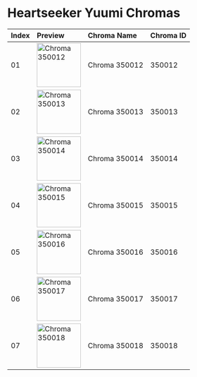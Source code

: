 # Heartseeker Yuumi Chromas

| Index | Preview | Chroma Name | Chroma ID |
|:---|:---|:---|:---|
| 01 | <img src='https://raw.communitydragon.org/latest/plugins/rcp-be-lol-game-data/global/default/v1/champion-chroma-images/350/350012.png' alt='Chroma 350012' width='100'> | Chroma 350012 | 350012 |
| 02 | <img src='https://raw.communitydragon.org/latest/plugins/rcp-be-lol-game-data/global/default/v1/champion-chroma-images/350/350013.png' alt='Chroma 350013' width='100'> | Chroma 350013 | 350013 |
| 03 | <img src='https://raw.communitydragon.org/latest/plugins/rcp-be-lol-game-data/global/default/v1/champion-chroma-images/350/350014.png' alt='Chroma 350014' width='100'> | Chroma 350014 | 350014 |
| 04 | <img src='https://raw.communitydragon.org/latest/plugins/rcp-be-lol-game-data/global/default/v1/champion-chroma-images/350/350015.png' alt='Chroma 350015' width='100'> | Chroma 350015 | 350015 |
| 05 | <img src='https://raw.communitydragon.org/latest/plugins/rcp-be-lol-game-data/global/default/v1/champion-chroma-images/350/350016.png' alt='Chroma 350016' width='100'> | Chroma 350016 | 350016 |
| 06 | <img src='https://raw.communitydragon.org/latest/plugins/rcp-be-lol-game-data/global/default/v1/champion-chroma-images/350/350017.png' alt='Chroma 350017' width='100'> | Chroma 350017 | 350017 |
| 07 | <img src='https://raw.communitydragon.org/latest/plugins/rcp-be-lol-game-data/global/default/v1/champion-chroma-images/350/350018.png' alt='Chroma 350018' width='100'> | Chroma 350018 | 350018 |
